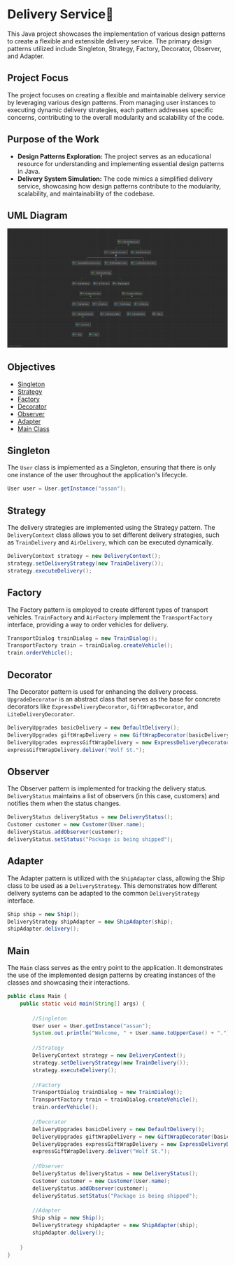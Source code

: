 # Delivery Service🚚

This Java project showcases the implementation of various design patterns to create a flexible and extensible delivery service. The primary design patterns utilized include Singleton, Strategy, Factory, Decorator, Observer, and Adapter.

## Project Focus

The project focuses on creating a flexible and maintainable delivery service by leveraging various design patterns. From managing user instances to executing dynamic delivery strategies, each pattern addresses specific concerns, contributing to the overall modularity and scalability of the code.

## Purpose of the Work
* __Design Patterns Exploration:__ The project serves as an educational resource for understanding and implementing essential design patterns in Java.
* __Delivery System Simulation:__ The code mimics a simplified delivery service, showcasing how design patterns contribute to the modularity, scalability, and maintainability of the codebase.

## UML Diagram

![UML](UML.png)

## Objectives

* [Singleton](#Singleton)
* [Strategy](#Strategy)
* [Factory](#Factory)
* [Decorator](#Decorator)
* [Observer](#Observer)
* [Adapter](#Adapter)
* [Main Class](#Main)

## Singleton

The `User` class is implemented as a Singleton, ensuring that there is only one instance of the user throughout the application's lifecycle.

```java
User user = User.getInstance("assan");
```

## Strategy

The delivery strategies are implemented using the Strategy pattern. The `DeliveryContext` class allows you to set different delivery strategies, such as `TrainDelivery` and `AirDelivery`, which can be executed dynamically.

```java
DeliveryContext strategy = new DeliveryContext();
strategy.setDeliveryStrategy(new TrainDelivery());
strategy.executeDelivery();
```

## Factory

The Factory pattern is employed to create different types of transport vehicles. `TrainFactory` and `AirFactory` implement the `TransportFactory` interface, providing a way to order vehicles for delivery.

```java
TransportDialog trainDialog = new TrainDialog();
TransportFactory train = trainDialog.createVehicle();
train.orderVehicle();
```

## Decorator

The Decorator pattern is used for enhancing the delivery process. `UpgradeDecorator` is an abstract class that serves as the base for concrete decorators like `ExpressDeliveryDecorator`, `GiftWrapDecorator`, and `LiteDeliveryDecorator`.

```java
DeliveryUpgrades basicDelivery = new DefaultDelivery();
DeliveryUpgrades giftWrapDelivery = new GiftWrapDecorator(basicDelivery);
DeliveryUpgrades expressGiftWrapDelivery = new ExpressDeliveryDecorator(giftWrapDelivery);
expressGiftWrapDelivery.deliver("Wolf St.");
```

## Observer

The Observer pattern is implemented for tracking the delivery status. `DeliveryStatus` maintains a list of observers (in this case, customers) and notifies them when the status changes.

```java
DeliveryStatus deliveryStatus = new DeliveryStatus();
Customer customer = new Customer(User.name);
deliveryStatus.addObserver(customer);
deliveryStatus.setStatus("Package is being shipped");
```

## Adapter

The Adapter pattern is utilized with the `ShipAdapter` class, allowing the Ship class to be used as a `DeliveryStrategy`. This demonstrates how different delivery systems can be adapted to the common `DeliveryStrategy` interface.

```java
Ship ship = new Ship();
DeliveryStrategy shipAdapter = new ShipAdapter(ship);
shipAdapter.delivery();
```

## Main

The `Main` class serves as the entry point to the application. It demonstrates the use of the implemented design patterns by creating instances of the classes and showcasing their interactions.

```java
public class Main {
    public static void main(String[] args) {

        //Singleton
        User user = User.getInstance("assan");
        System.out.println("Welcome, " + User.name.toUpperCase() + ".");

        //Strategy
        DeliveryContext strategy = new DeliveryContext();
        strategy.setDeliveryStrategy(new TrainDelivery());
        strategy.executeDelivery();

        //Factory
        TransportDialog trainDialog = new TrainDialog();
        TransportFactory train = trainDialog.createVehicle();
        train.orderVehicle();

        //Decorator
        DeliveryUpgrades basicDelivery = new DefaultDelivery();
        DeliveryUpgrades giftWrapDelivery = new GiftWrapDecorator(basicDelivery);
        DeliveryUpgrades expressGiftWrapDelivery = new ExpressDeliveryDecorator(giftWrapDelivery);
        expressGiftWrapDelivery.deliver("Wolf St.");

        //Observer
        DeliveryStatus deliveryStatus = new DeliveryStatus();
        Customer customer = new Customer(User.name);
        deliveryStatus.addObserver(customer);
        deliveryStatus.setStatus("Package is being shipped");

        //Adapter
        Ship ship = new Ship();
        DeliveryStrategy shipAdapter = new ShipAdapter(ship);
        shipAdapter.delivery();

    }
}
```
